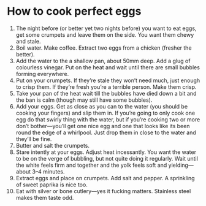# How to cook perfect eggs

1. The night before (or better yet two nights before) you want to eat eggs, get
   some crumpets and leave them on the side.  You want them chewy and stale.  
2. Boil water.  Make coffee.  Extract two eggs from a chicken (fresher the
   better).
3. Add the water to the a shallow pan, about 50mm deep.  Add a glug of
   colourless vinegar.  Put on the heat and wait until there are small bubbles
   forming everywhere.
4. Put on your crumpets.  If they’re stale they won’t need much, just enough to
   crisp them.  If they’re fresh you’re a terrible person.  Make them crisp.
5. Take your pan of the heat wait till the bubbles have died down a bit and the
   ban is calm (though may still have some bubbles).
6. Add your eggs.  Get as close as you can to the water (you should be cooking
   your fingers) and slip them in.  If you’re going to only cook one egg do
   that swirly thing with the water, but if you’re cooking two or more don’t
   bother—you’ll get one nice egg and one that looks like its been round the
   edge of a whirlpool.  Just drop them in close to the water and they’ll be
   fine.
7. Butter and salt the crumpets. 
8. Stare intently at your eggs.  Adjust heat incessantly.  You want the water
   to be on the verge of bubbling, but not quite doing it regularly.  Wait
   until the white feels firm and together and the yolk feels soft and
   yielding—about 3–4 minutes.
9. Extract eggs and place on crumpets.  Add salt and pepper.  A sprinkling of
   sweet paprika is nice too.
10. Eat with silver or bone cutlery—yes it fucking matters.  Stainless steel
    makes them taste odd.

